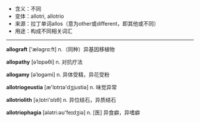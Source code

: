 - <span class="definition">含义：不同</span>
- <span class="definition">变体：allotri, allotrio</span>
- <span class="definition">来源：拉丁单词allos（意为other或different，即其他或不同）</span>
- <span class="definition">用途：构成不同相关词汇</span>

---

<span class="vocabulary">**allograft**</span> ['æləgrɑːft] n.（同种）异基因移植物

<span class="vocabulary">**allopathy**</span> [əˈlɒpəθi] n. 对抗疗法

<span class="vocabulary">**allogamy**</span> [əˈlɒɡəmi] n. 异体受精，异花受粉


<span class="vocabulary">**allotriogeustia**</span> [æ'lɒtrɪə'dʒjustiә] n. 味觉异常

<span class="vocabulary">**allotriolith**</span> [әˌlɒtri'ɒlɪθ] n. 异位结石，异质结石

<span class="vocabulary">**allotriophagia**</span> [ələtri:əʊ'feɪdʒiə] n. [医] 异食癖，异嗜癖
